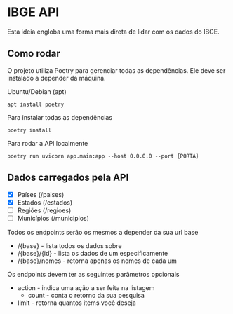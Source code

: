 # IBGE API 

Esta ideia engloba uma forma mais direta de lidar com os dados do IBGE.

## Como rodar

O projeto utiliza Poetry para gerenciar todas as dependências. Ele deve ser instalado a depender da máquina.

Ubuntu/Debian (apt)

```Shell
apt install poetry
```

Para instalar todas as dependências

```Shell
poetry install
```

Para rodar a API localmente
```Shell
poetry run uvicorn app.main:app --host 0.0.0.0 --port {PORTA}
```

## Dados carregados pela API

- [X] Países (/paises)
- [X] Estados (/estados)
- [ ] Regiões (/regioes)
- [ ] Municípios (/municipios)

Todos os endpoints serão os mesmos a depender da sua url base

* /{base} - lista todos os dados sobre
* /{base}/{id} - lista os dados de um especificamente
* /{base}/nomes - retorna apenas os nomes de cada um

Os endpoints devem ter as seguintes parâmetros opcionais
* action - indica uma ação a ser feita na listagem
  * count - conta o retorno da sua pesquisa
* limit - retorna quantos items você deseja